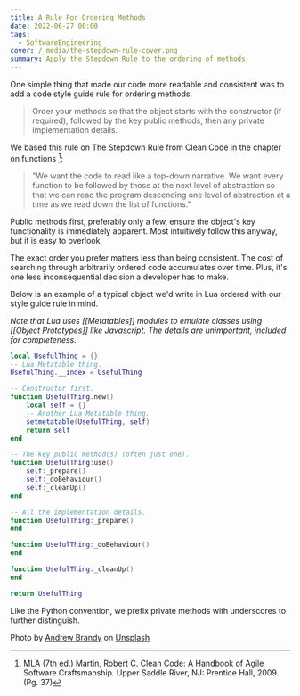 ```yaml
---
title: A Rule For Ordering Methods
date: 2022-06-27 00:00
tags:
  - SoftwareEngineering
cover: /_media/the-stepdown-rule-cover.png
summary: Apply the Stepdown Rule to the ordering of methods
---
```


One simple thing that made our code more readable and consistent was to add a code style guide rule for ordering methods.

> Order your methods so that the object starts with the constructor (if required), followed by the key public methods, then any private implementation details.

We based this rule on The Stepdown Rule from Clean Code in the chapter on functions [^1]:

> "We want the code to read like a top-down narrative. We want every function to be followed by those at the next level of abstraction so that we can read the program descending one level of abstraction at a time as we read down the list of functions."

Public methods first, preferably only a few, ensure the object's key functionality is immediately apparent. Most intuitively follow this anyway, but it is easy to overlook.

The exact order you prefer matters less than being consistent. The cost of searching through arbitrarily ordered code accumulates over time. Plus, it's one less inconsequential decision a developer has to make.

Below is an example of a typical object we'd write in Lua ordered with our style guide rule in mind.

*Note that Lua uses [[Metatables]] modules to emulate classes using [[Object Prototypes]] like Javascript. The details are unimportant, included for completeness.*

```lua
local UsefulThing = {}
-- Lua Metatable thing.
UsefulThing.__index = UsefulThing

-- Constructor first.
function UsefulThing.new()
    local self = {}
    -- Another Lua Metatable thing.
    setmetatable(UsefulThing, self)
    return self
end

-- The key public method(s) (often just one).
function UsefulThing:use()
    self:_prepare()
    self:_doBehaviour()
    self:_cleanUp()
end

-- All the implementation details.
function UsefulThing:_prepare()
end

function UsefulThing:_doBehaviour()
end

function UsefulThing:_cleanUp()
end

return UsefulThing
```

Like the Python convention, we prefix private methods with underscores to further distinguish.

Photo by <a href="https://unsplash.com/@andrew23brandy?utm_source=unsplash&utm_medium=referral&utm_content=creditCopyText">Andrew Brandy</a> on <a href="https://unsplash.com/s/photos/complexity-step?utm_source=unsplash&utm_medium=referral&utm_content=creditCopyText">Unsplash</a>
  
[^1]: MLA (7th ed.) Martin, Robert C. Clean Code: A Handbook of Agile Software Craftsmanship. Upper Saddle River, NJ: Prentice Hall, 2009. (Pg. 37)